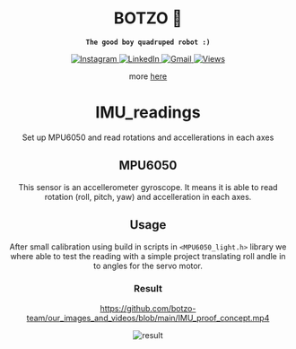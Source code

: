 <div align="center">
<h1>BOTZO 🐾</h1>

**`The good boy quadruped robot :)`**

<p align="center">
    <a href="https://www.instagram.com/botzo.ie/" target="_blank" rel="noopener noreferrer">
        <img alt="Instagram" src="https://img.shields.io/badge/Instagram-%232C3454.svg?style=for-the-badge&logo=Instagram&logoColor=white" />
    </a>
    <a href="" target="_blank" rel="noopener noreferrer">
        <img alt="LinkedIn" src="https://img.shields.io/badge/Youtube-%232C3454.svg?style=for-the-badge&logo=Youtube&logoColor=white" />
    </a>
    <a href="mailto:botzoteam@gmail.com">
        <img alt="Gmail" src="https://img.shields.io/badge/Gmail-2c3454?style=for-the-badge&logo=gmail&logoColor=white" />
    </a>
    <a href="">
        <img alt="Views" src="https://komarev.com/ghpvc/?username=botzo&color=blue&style=for-the-badge&abbreviated=true" />
    </a>

</p>

<div align="center">

more [here](https://github.com/IERoboticsAILab/botzo)

# IMU_readings
Set up MPU6050 and read rotations and accellerations in each axes

## MPU6050

This sensor is an accellerometer gyroscope. It means it is able to read rotation (roll, pitch, yaw) and accelleration in each axes.

## Usage

After small calibration using build in scripts in `<MPU6050_light.h>` library we where able to test the reading with a simple project translating roll andle in to angles for the servo motor.

### Result

https://github.com/botzo-team/our_images_and_videos/blob/main/IMU_proof_concept.mp4

![result](https://github.com/botzo-team/our_images_and_videos/blob/main/IMU_proof_concept-ezgif.com-video-to-gif-converter.gif)
